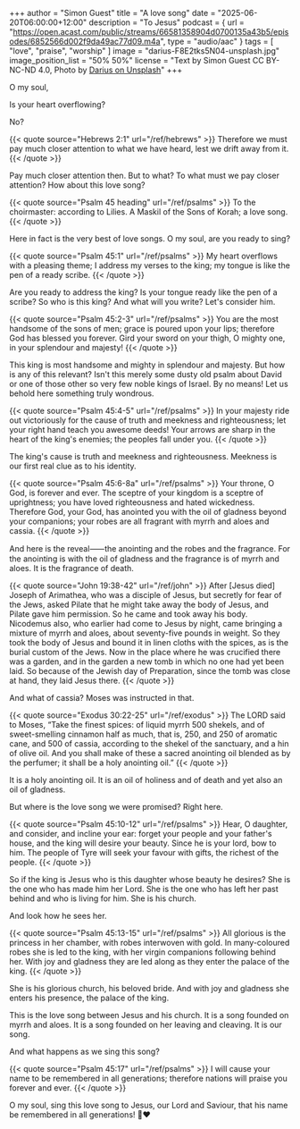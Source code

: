 +++
author = "Simon Guest"
title = "A love song"
date = "2025-06-20T06:00:00+12:00"
description = "To Jesus"
podcast = { url = "https://open.acast.com/public/streams/66581358904d0700135a43b5/episodes/6852566d002f9da49ac77d09.m4a", type = "audio/aac" }
tags = [ "love", "praise", "worship" ]
image = "darius-F8E2tks5N04-unsplash.jpg"
image_position_list = "50% 50%"
license = "Text by Simon Guest CC BY-NC-ND 4.0, Photo by [Darius on Unsplash](https://unsplash.com/photos/greyscale-photo-of-man-playing-spinet-piano-close-up-photo-F8E2tks5N04)"
+++

O my soul,

Is your heart overflowing?

No?

{{< quote source="Hebrews 2:1" url="/ref/hebrews" >}}
Therefore we must pay much closer attention to what we have heard, lest we drift away from it.
{{< /quote >}}

Pay much closer attention then. But to what? To what must we pay closer attention? How about this love song?

{{< quote source="Psalm 45 heading" url="/ref/psalms" >}}
To the choirmaster: according to Lilies. A Maskil of the Sons of Korah; a love song.
{{< /quote >}}

Here in fact is the very best of love songs. O my soul, are you ready to sing?

{{< quote source="Psalm 45:1" url="/ref/psalms" >}}
My heart overflows with a pleasing theme; I address my verses to the king; my tongue is like the pen of a ready scribe.
{{< /quote >}}

Are you ready to address the king? Is your tongue ready like the pen of a scribe? So who is this king? And what will you write? Let's consider him.

{{< quote source="Psalm 45:2-3" url="/ref/psalms" >}}
You are the most handsome of the sons of men; grace is poured upon your lips; therefore God has blessed you forever. Gird your sword on your thigh, O mighty one, in your splendour and majesty!
{{< /quote >}}

This king is most handsome and mighty in splendour and majesty. But how is any of this relevant? Isn't this merely some dusty old psalm about David or one of those other so very few noble kings of Israel. By no means!  Let us behold here something truly wondrous.

{{< quote source="Psalm 45:4-5" url="/ref/psalms" >}}
In your majesty ride out victoriously for the cause of truth and meekness and righteousness; let your right hand teach you awesome deeds! Your arrows are sharp in the heart of the king's enemies; the peoples fall under you.
{{< /quote >}}

The king's cause is truth and meekness and righteousness. Meekness is our first real clue as to his identity.

{{< quote source="Psalm 45:6-8a" url="/ref/psalms" >}}
Your throne, O God, is forever and ever. The sceptre of your kingdom is a sceptre of uprightness; you have loved righteousness and hated wickedness. Therefore God, your God, has anointed you with the oil of gladness beyond your companions; your robes are all fragrant with myrrh and aloes and cassia.
{{< /quote >}}

And here is the reveal⸺the anointing and the robes and the fragrance. For the anointing is with the oil of gladness and the fragrance is of myrrh and aloes. It is the fragrance of death.

{{< quote source="John 19:38-42" url="/ref/john" >}}
After [Jesus died] Joseph of Arimathea, who was a disciple of Jesus, but secretly for fear of the Jews, asked Pilate that he might take away the body of Jesus, and Pilate gave him permission. So he came and took away his body. Nicodemus also, who earlier had come to Jesus by night, came bringing a mixture of myrrh and aloes, about seventy-five pounds in weight. So they took the body of Jesus and bound it in linen cloths with the spices, as is the burial custom of the Jews. Now in the place where he was crucified there was a garden, and in the garden a new tomb in which no one had yet been laid. So because of the Jewish day of Preparation, since the tomb was close at hand, they laid Jesus there.
{{< /quote >}}

And what of cassia? Moses was instructed in that.

{{< quote source="Exodus 30:22-25" url="/ref/exodus" >}}
The LORD said to Moses, “Take the finest spices: of liquid myrrh 500 shekels, and of sweet-smelling cinnamon half as much, that is, 250, and 250 of aromatic cane, and 500 of cassia, according to the shekel of the sanctuary, and a hin of olive oil. And you shall make of these a sacred anointing oil blended as by the perfumer; it shall be a holy anointing oil.”
{{< /quote >}}

It is a holy anointing oil. It is an oil of holiness and of death and yet also an oil of gladness.

But where is the love song we were promised? Right here.

{{< quote source="Psalm 45:10-12" url="/ref/psalms" >}}
Hear, O daughter, and consider, and incline your ear: forget your people and your father's house, and the king will desire your beauty. Since he is your lord, bow to him. The people of Tyre will seek your favour with gifts, the richest of the people.⁠
{{< /quote >}}

So if the king is Jesus who is this daughter whose beauty he desires? She is the one who has made him her Lord. She is the one who has left her past behind and who is living for him. She is his church.

And look how he sees her.

{{< quote source="Psalm 45:13-15" url="/ref/psalms" >}}
All glorious is the princess in her chamber, with robes interwoven with gold. In many-coloured robes she is led to the king, with her virgin companions following behind her. With joy and gladness they are led along as they enter the palace of the king.
{{< /quote >}}

She is his glorious church, his beloved bride. And with joy and gladness she enters his presence, the palace of the king.

This is the love song between Jesus and his church. It is a song founded on myrrh and aloes. It is a song founded on her leaving and cleaving. It is our song.

And what happens as we sing this song?

{{< quote source="Psalm 45:17" url="/ref/psalms" >}}
I will cause your name to be remembered in all generations; therefore nations will praise you forever and ever.
{{< /quote >}}

O my soul, sing this love song to Jesus, our Lord and Saviour, that his name be remembered in all generations! 🙏❤️
